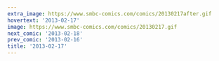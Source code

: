 ```yaml
---
extra_image: https://www.smbc-comics.com/comics/20130217after.gif
hovertext: '2013-02-17'
image: https://www.smbc-comics.com/comics/20130217.gif
next_comic: '2013-02-18'
prev_comic: '2013-02-16'
title: '2013-02-17'
---
```


